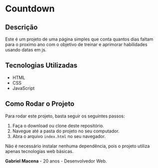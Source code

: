 # Countdown

## Descrição
Este é um projeto de uma página simples que conta quantos dias faltam para o proximo ano com o objetivo de treinar e aprimorar habilidades usando datas em js.

## Tecnologias Utilizadas
- HTML
- CSS
- JavaScript

## Como Rodar o Projeto
Para rodar este projeto, basta seguir os seguintes passos:

1. Faça o download ou clone deste repositório.
2. Navegue até a pasta do projeto no seu computador.
3. Abra o arquivo `index.html` no seu navegador.

Não é necessário instalar nenhuma dependência, pois o projeto utiliza apenas tecnologias web básicas.

**Gabriel Macena** - 20 anos - Desenvolvedor Web.
